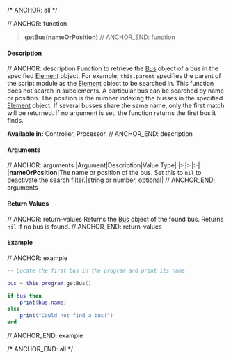 /* ANCHOR: all */

// ANCHOR: function
>**getBus(nameOrPosition)**
// ANCHOR_END: function

#### Description

// ANCHOR: description
Function to retrieve the [Bus](./Bus.md) object of a bus in the specified [Element](./Element.md) object. For example, ``this.parent`` specifies the parent of the script module as the [Element](./Element.md) object to be searched in. This function does not search in subelements. A particular bus can be searched by name or position. The position is the number indexing the busses in the specified [Element](./Element.md) object. If several busses share the same name, only the first match will be returned. If no argument is set, the function returns the first bus it finds.

**Available in:** Controller, Processor.
// ANCHOR_END: description

#### Arguments

// ANCHOR: arguments
|Argument|Description|Value Type|
|:-|:-|:-|
|**nameOrPosition**|The name or position of the bus. Set this to ``nil`` to deactivate the search filter.|string or number, optional|
// ANCHOR_END: arguments

#### Return Values

// ANCHOR: return-values
Returns the [Bus](./Bus.md) object of the found bus. Returns ``nil`` if no bus is found. 
// ANCHOR_END: return-values

#### Example

// ANCHOR: example
```lua
-- Locate the first bus in the program and print its name.

bus = this.program:getBus()
 
if bus then
    print(bus.name)
else
    print("Could not find a bus!")
end
```
// ANCHOR_END: example

/* ANCHOR_END: all */